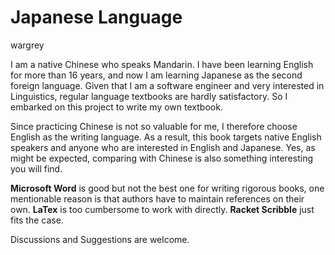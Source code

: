 # Japanese Language

wargrey

I am a native Chinese who speaks Mandarin. I have been learning English
for more than 16 years, and now I am learning Japanese as the second
foreign language. Given that I am a software engineer and very
interested in Linguistics, regular language textbooks are hardly
satisfactory. So I embarked on this project to write my own textbook.

Since practicing Chinese is not so valuable for me, I therefore choose
English as the writing language. As a result, this book targets native
English speakers and anyone who are interested in English and Japanese.
Yes, as might be expected, comparing with Chinese is also something
interesting you will find.

**Microsoft Word** is good but not the best one for writing rigorous
books, one mentionable reason is that authors have to maintain
references on their own. **LaTex** is too cumbersome to work with
directly. **Racket Scribble** just fits the case.

Discussions and Suggestions are welcome.


